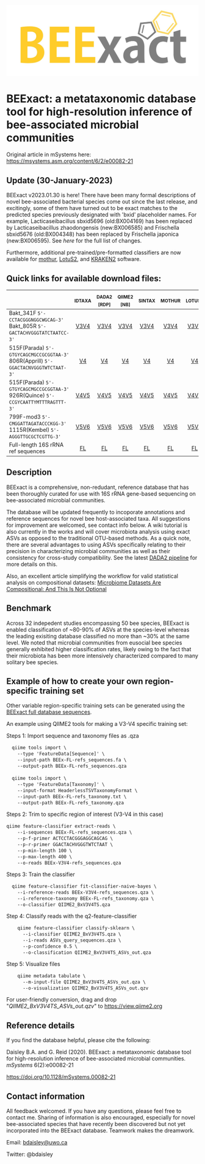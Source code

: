 <p align="center"><img src="https://github.com/bdaisley/BEExact/blob/master/BEExact_logo.jpg" width="700"></p>

# BEExact: a metataxonomic database tool for high-resolution inference of bee-associated microbial communities

Original article in mSystems here: https://msystems.asm.org/content/6/2/e00082-21 <br />


## Update (30-January-2023)

BEExact v2023.01.30 is here! There have been many formal descriptions of novel bee-associated bacterial species come out since the last release, and excitingly, some of them have turned out to be exact matches to the predicted species previously designated with 'bxid' placeholder names. For example, Lacticaseibacillus sbxid5696 (old:BX004169) has been replaced by Lacticaseibacillus zhaodongensis (new:BX006585) and Frischella sbxid5676 (old:BX004348) has been replaced by Frischella japonica (new:BX006595). See *here* for the full list of changes.

Furthermore, additional pre-trained/pre-formatted classifiers are now available for [mothur](https://mothur.org), [LotuS2](https://lotus2.earlham.ac.uk), and [KRAKEN2](https://ccb.jhu.edu/software/kraken2) software.

## Quick links for available download files:
<div align="left">

&nbsp;&nbsp;&nbsp;&nbsp;&nbsp;&nbsp;&nbsp;&nbsp;&nbsp; &nbsp;&nbsp;&nbsp;&nbsp;&nbsp;&nbsp;&nbsp;&nbsp;&nbsp; &nbsp;&nbsp;&nbsp;&nbsp;&nbsp;&nbsp;&nbsp;&nbsp;&nbsp; &nbsp;&nbsp;&nbsp;&nbsp;&nbsp;&nbsp;&nbsp;&nbsp;&nbsp; &nbsp;&nbsp;&nbsp;&nbsp;&nbsp;&nbsp;&nbsp;&nbsp;&nbsp; &nbsp;&nbsp;&nbsp;&nbsp;&nbsp;&nbsp;&nbsp;&nbsp;&nbsp; &nbsp;&nbsp;&nbsp;&nbsp;&nbsp;&nbsp;&nbsp;&nbsp;&nbsp;&nbsp;&nbsp;&nbsp; | <sub>IDTAXA  </sub>             | <sub> DADA2 [RDP]</sub>          |  <sub> QIIME2 [NB] </sub>   | <sub> SINTAX </sub> | <sub> MOTHUR </sub>  | <sub> LOTUS2</sub>  | <sub> KRAKEN2</sub> 
:------------------------------------------|:--------------------:|:--------------------:|:-----------------------:|:----:|:----:|:----:|:----:
Bakt_341F `5'-CCTACGGGNGGCWGCAG-3'`</br>Bakt_805R `5'-GACTACHVGGGTATCTAATCC-3'`</br>    | [V3V4](https://github.com/bdaisley/BEExact/raw/master/pre-formatted_classifier_downloads/idtaxa/BEEx_v2023.01.30___idtaxa_v3v4.RData)   | [V3V4](https://github.com/bdaisley/BEExact/raw/master/pre-formatted_classifier_downloads/dada2/BEEx_v2023.01.30___dada2_v3v4.fasta.gz)  | [V3V4](https://github.com/bdaisley/BEExact/raw/master/pre-formatted_classifier_downloads/qiime2/BEEx_v2023.01.30___qiime2_naive-bayes-classifier_v3v4.qza) | [V3V4](https://github.com/bdaisley/BEExact/raw/master/pre-formatted_classifier_downloads/sintax/BEEx_v2023.01.30___sintax_v3v4.udb.gz) | [V3V4](https://github.com/bdaisley/BEExact/raw/master/pre-formatted_classifier_downloads/mothur/v3v4.tar.gz) | [V3V4](https://github.com/bdaisley/BEExact/raw/master/pre-formatted_classifier_downloads/lotus2/v3v4.tar.gz)  |  [V3V4](https://github.com/bdaisley/BEExact/raw/master/pre-formatted_classifier_downloads/kraken2/BEEx_v2023.01.30___kraken2_v3v4.tar.gz)<tr></tr>
515F(Parada) `5'-GTGYCAGCMGCCGCGGTAA-3'`</br>806R(Apprill) `5'-GGACTACNVGGGTWTCTAAT-3'` | [V4](https://github.com/bdaisley/BEExact/raw/master/pre-formatted_classifier_downloads/idtaxa/BEEx_v2023.01.30___idtaxa_v4.RData)| [V4](https://github.com/bdaisley/BEExact/raw/master/pre-formatted_classifier_downloads/dada2/BEEx_v2023.01.30___dada2_v4.fasta.gz) | [V4](https://github.com/bdaisley/BEExact/raw/master/pre-formatted_classifier_downloads/qiime2/BEEx_v2023.01.30___qiime2_naive-bayes-classifier_v4.qza)   | [V4](https://github.com/bdaisley/BEExact/raw/master/pre-formatted_classifier_downloads/sintax/BEEx_v2023.01.30___sintax_v4.udb.gz)   | [V4](https://github.com/bdaisley/BEExact/raw/master/pre-formatted_classifier_downloads/mothur/v4.tar.gz)   | [V4](https://github.com/bdaisley/BEExact/raw/master/pre-formatted_classifier_downloads/lotus2/v4.tar.gz)    | [V4](https://github.com/bdaisley/BEExact/raw/master/pre-formatted_classifier_downloads/kraken2/BEEx_v2023.01.30___kraken2_v4.tar.gz)<tr></tr> 
515F(Parada) `5'-GTGYCAGCMGCCGCGGTAA-3'`</br>926R(Quince) `5'-CCGYCAATTYMTTTRAGTTT-3'`  | [V4V5](https://github.com/bdaisley/BEExact/raw/master/pre-formatted_classifier_downloads/idtaxa/BEEx_v2023.01.30___idtaxa_v4v5.RData)| [V4V5](https://github.com/bdaisley/BEExact/raw/master/pre-formatted_classifier_downloads/dada2/BEEx_v2023.01.30___dada2_v4v5.fasta.gz) | [V4V5](https://github.com/bdaisley/BEExact/raw/master/pre-formatted_classifier_downloads/qiime2/BEEx_v2023.01.30___qiime2_naive-bayes-classifier_v4v5.qza) | [V4V5](https://github.com/bdaisley/BEExact/raw/master/pre-formatted_classifier_downloads/sintax/BEEx_v2023.01.30___sintax_v4v5.udb.gz) | [V4V5](https://github.com/bdaisley/BEExact/raw/master/pre-formatted_classifier_downloads/mothur/v4v5.tar.gz) | [V4V5](https://github.com/bdaisley/BEExact/raw/master/pre-formatted_classifier_downloads/lotus2/v4v5.tar.gz)  |  [V4V5](https://github.com/bdaisley/BEExact/raw/master/pre-formatted_classifier_downloads/kraken2/BEEx_v2023.01.30___kraken2_v4v5.tar.gz)<tr></tr>  
799F-mod3 `5'-CMGGATTAGATACCCKGG-3'`</br>1115R(Kembel) `5'-AGGGTTGCGCTCGTTG-3'` | [V5V6](https://github.com/bdaisley/BEExact/raw/master/pre-formatted_classifier_downloads/idtaxa/BEEx_v2023.01.30___idtaxa_v5v6.RData)   | [V5V6](https://github.com/bdaisley/BEExact/raw/master/pre-formatted_classifier_downloads/dada2/BEEx_v2023.01.30___dada2_v5v6.fasta.gz)  | [V5V6](https://github.com/bdaisley/BEExact/raw/master/pre-formatted_classifier_downloads/qiime2/BEEx_v2023.01.30___qiime2_naive-bayes-classifier_v5v6.qza) | [V5V6](https://github.com/bdaisley/BEExact/raw/master/pre-formatted_classifier_downloads/sintax/BEEx_v2023.01.30___sintax_v5v6.udb.gz) | [V5V6](https://github.com/bdaisley/BEExact/raw/master/pre-formatted_classifier_downloads/mothur/v5v6.tar.gz) | [V5V6](https://github.com/bdaisley/BEExact/raw/master/pre-formatted_classifier_downloads/lotus2/v5v6.tar.gz) |  [V5V6](https://github.com/bdaisley/BEExact/raw/master/pre-formatted_classifier_downloads/kraken2/BEEx_v2023.01.30___kraken2_v5v6.tar.gz)<tr></tr>  
Full-length 16S rRNA ref sequences  | [FL](https://github.com/bdaisley/BEExact/raw/master/pre-formatted_classifier_downloads/idtaxa/BEEx_v2023.01.30___idtaxa_FL.RData) | [FL](https://github.com/bdaisley/BEExact/raw/master/pre-formatted_classifier_downloads/dada2/BEEx_v2023.01.30___dada2_FL.fasta.gz) | [FL](https://github.com/bdaisley/BEExact/raw/master/pre-formatted_classifier_downloads/qiime2/BEEx_v2023.01.30___qiime2_naive-bayes-classifier_FL.qza)   | [FL](https://github.com/bdaisley/BEExact/raw/master/pre-formatted_classifier_downloads/sintax/BEEx_v2023.01.30___sintax_FL.udb.gz)   | [FL](https://github.com/bdaisley/BEExact/raw/master/pre-formatted_classifier_downloads/mothur/full_length.tar.gz)   | [FL](https://github.com/bdaisley/BEExact/raw/master/pre-formatted_classifier_downloads/lotus2/full_length.tar.gz)    | [FL](https://github.com/bdaisley/BEExact/raw/master/pre-formatted_classifier_downloads/kraken2/BEEx_v2023.01.30___kraken2_FL.tar.gz)

</div>

## Description

BEExact is a comprehensive, non-redudant, reference database that has been thoroughly curated for use with 16S rRNA gene-based sequencing on bee-associated microbial communities. 

The database will be updated frequently to incoporate annotations and reference sequences for novel bee host-associated taxa. All suggestions for improvement are welcomed, see contact info below. A wiki tutorial is also currently in the works and will cover microbiota analysis using exact ASVs as opposed to the traditional OTU-based methods. As a quick note, there are several advantages to using ASVs specifically relating to their precision in characterizing microbial communities as well as their consistency for cross-study compatibility. See the latest [DADA2 pipeline](https://benjjneb.github.io/dada2/tutorial.html) for more details on this. 

Also, an excellent article simplifying the workflow for valid statistical analysis on compositional datasets: [Microbiome Datasets Are Compositional: And This Is Not Optional](https://www.frontiersin.org/articles/10.3389/fmicb.2017.02224/full)


## Benchmark
Across 32 indepedent studies encompassing 50 bee species, BEExact is enabled classification of ~80-90% of ASVs at the species-level whereas the leading exisiting database classified no more than ~30% at the same level. We noted that microbial communities from eusocial bee species generally exhibited higher classification rates, likely owing to the fact that their microbiota has been more intensively characterized compared to many solitary bee species.


## Example of how to create your own region-specific training set
Other variable region-specific training sets can be generated using the [BEExact full database sequences](https://github.com/bdaisley/BEExact/raw/master/full_database/full_database.tar.gz).

An example using QIIME2 tools for making a V3-V4 specific training set:

Steps 1: Import sequence and taxonomy files as .qza 
```
  qiime tools import \
    --type 'FeatureData[Sequence]' \
    --input-path BEEx-FL-refs_sequences.fa \
    --output-path BEEx-FL-refs_sequences.qza

  qiime tools import \
    --type 'FeatureData[Taxonomy]' \
    --input-format HeaderlessTSVTaxonomyFormat \
    --input-path BEEx-FL-refs_taxonomy.txt \
    --output-path BEEx-FL-refs_taxonomy.qza
```

Steps 2: Trim to specific region of interest (V3-V4 in this case)

```
qiime feature-classifier extract-reads \
    --i-sequences BEEx-FL-refs_sequences.qza \
    --p-f-primer ACTCCTACGGGAGGCAGCAG \
    --p-r-primer GGACTACHVGGGTWTCTAAT \
    --p-min-length 100 \
    --p-max-length 400 \
    --o-reads BEEx-V3V4-refs_sequences.qza
```

Steps 3: Train the classifier
```
  qiime feature-classifier fit-classifier-naive-bayes \
    --i-reference-reads BEEx-V3V4-refs_sequences.qza \
    --i-reference-taxonomy BEEx-FL-refs_taxonomy.qza \
    --o-classifier QIIME2_BxV3V4TS.qza
```

Step 4: Classify reads with the q2-feature-classifier
```
    qiime feature-classifier classify-sklearn \
      --i-classifier QIIME2_BxV3V4TS.qza \
      --i-reads ASVs_query_sequences.qza \
      --p-confidence 0.5 \
      --o-classification QIIME2_BxV3V4TS_ASVs_out.qza
```


Step 5: Visualize files
```
    qiime metadata tabulate \
      --m-input-file QIIME2_BxV3V4TS_ASVs_out.qza \
      --o-visualization QIIME2_BxV3V4TS_ASVs_out.qzv
```

For user-friendly conversion, drag and drop "<i>QIIME2_BxV3V4TS_ASVs_out.qzv</i>" to https://view.qiime2.org


## Reference details

If you find the database helpful, please cite the following: 



Daisley B.A. and G. Reid (2020). BEExact: a metataxonomic database tool for high-resolution inference of bee-associated microbial communities. <i>mSystems</i> 6(2):e00082-21 

https://doi.org/10.1128/mSystems.00082-21


## Contact information

All feedback welcomed. If you have any questions, please feel free to contact me. Sharing of information is also encouraged, especially for novel bee-associated species that have recently been discovered but not yet incorporated into the BEExact database. Teamwork makes the dreamwork.

Email:          bdaisley@uwo.ca

Twitter:        @bdaisley
